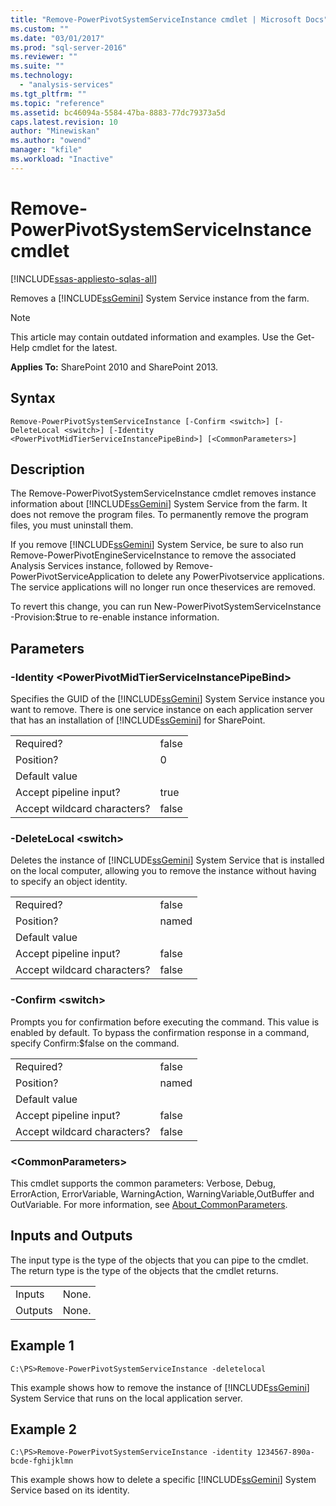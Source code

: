 ```yaml
---
title: "Remove-PowerPivotSystemServiceInstance cmdlet | Microsoft Docs"
ms.custom: ""
ms.date: "03/01/2017"
ms.prod: "sql-server-2016"
ms.reviewer: ""
ms.suite: ""
ms.technology: 
  - "analysis-services"
ms.tgt_pltfrm: ""
ms.topic: "reference"
ms.assetid: bc46094a-5584-47ba-8883-77dc79373a5d
caps.latest.revision: 10
author: "Minewiskan"
ms.author: "owend"
manager: "kfile"
ms.workload: "Inactive"
---
```

# Remove-PowerPivotSystemServiceInstance cmdlet

[!INCLUDE[ssas-appliesto-sqlas-all](../../includes/ssas-appliesto-sqlas-all.md)]

  Removes a [!INCLUDE[ssGemini](../../includes/ssgemini-md.md)] System Service instance from the farm.  

>[!NOTE] 
>This article may contain outdated information and examples. Use the Get-Help cmdlet for the latest.
  
 **Applies To:** SharePoint 2010 and SharePoint 2013.  
  
## Syntax  
  
```  
Remove-PowerPivotSystemServiceInstance [-Confirm <switch>] [-DeleteLocal <switch>] [-Identity <PowerPivotMidTierServiceInstancePipeBind>] [<CommonParameters>]  
```  
  
## Description  
 The Remove-PowerPivotSystemServiceInstance cmdlet removes instance information about [!INCLUDE[ssGemini](../../includes/ssgemini-md.md)] System Service from the farm. It does not remove the program files. To permanently remove the program files, you must uninstall them.  
  
 If you remove [!INCLUDE[ssGemini](../../includes/ssgemini-md.md)] System Service, be sure to also run Remove-PowerPivotEngineServiceInstance to remove the associated Analysis Services instance, followed by Remove-PowerPivotServiceApplication to delete any PowerPivotservice applications. The service applications will no longer run once theservices are removed.  
  
 To revert this change, you can run New-PowerPivotSystemServiceInstance -Provision:$true to re-enable instance information.  
  
## Parameters  
  
### -Identity \<PowerPivotMidTierServiceInstancePipeBind>  
 Specifies the GUID of the [!INCLUDE[ssGemini](../../includes/ssgemini-md.md)] System Service instance you want to remove. There is one service instance on each application server that has an installation of [!INCLUDE[ssGemini](../../includes/ssgemini-md.md)] for SharePoint.  
  
|||  
|-|-|  
|Required?|false|  
|Position?|0|  
|Default value||  
|Accept pipeline input?|true|  
|Accept wildcard characters?|false|  
  
### -DeleteLocal \<switch>  
 Deletes the instance of [!INCLUDE[ssGemini](../../includes/ssgemini-md.md)] System Service that is installed on the local computer, allowing you to remove the instance without having to specify an object identity.  
  
|||  
|-|-|  
|Required?|false|  
|Position?|named|  
|Default value||  
|Accept pipeline input?|false|  
|Accept wildcard characters?|false|  
  
### -Confirm \<switch>  
 Prompts you for confirmation before executing the command. This value is enabled by default. To bypass the confirmation response in a command, specify Confirm:$false on the command.  
  
|||  
|-|-|  
|Required?|false|  
|Position?|named|  
|Default value||  
|Accept pipeline input?|false|  
|Accept wildcard characters?|false|  
  
### \<CommonParameters>  
 This cmdlet supports the common parameters: Verbose, Debug, ErrorAction, ErrorVariable, WarningAction, WarningVariable,OutBuffer and OutVariable. For more information, see [About_CommonParameters](http://go.microsoft.com/fwlink/?linkID=227825).  
  
## Inputs and Outputs  
 The input type is the type of the objects that you can pipe to the cmdlet. The return type is the type of the objects that the cmdlet returns.  
  
|||  
|-|-|  
|Inputs|None.|  
|Outputs|None.|  
  
## Example 1  
  
```  
C:\PS>Remove-PowerPivotSystemServiceInstance -deletelocal  
```  
  
 This example shows how to remove the instance of [!INCLUDE[ssGemini](../../includes/ssgemini-md.md)] System Service that runs on the local application server.  
  
## Example 2  
  
```  
C:\PS>Remove-PowerPivotSystemServiceInstance -identity 1234567-890a-bcde-fghijklmn  
```  
  
 This example shows how to delete a specific [!INCLUDE[ssGemini](../../includes/ssgemini-md.md)] System Service based on its identity.  
  
  
